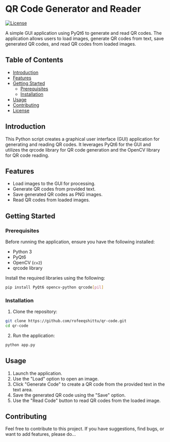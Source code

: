 # QR Code Generator and Reader

[![License](https://img.shields.io/badge/license-MIT-blue.svg)](LICENSE)

A simple GUI application using PyQt6 to generate and read QR codes. The application allows users to load images, generate QR codes from text, save generated QR codes, and read QR codes from loaded images.

## Table of Contents

- [Introduction](#introduction)
- [Features](#features)
- [Getting Started](#getting-started)
  - [Prerequisites](#prerequisites)
  - [Installation](#installation)
- [Usage](#usage)
- [Contributing](#contributing)
- [License](#license)

## Introduction

This Python script creates a graphical user interface (GUI) application for generating and reading QR codes. It leverages PyQt6 for the GUI and utilizes the qrcode library for QR code generation and the OpenCV library for QR code reading.

## Features

- Load images to the GUI for processing.
- Generate QR codes from provided text.
- Save generated QR codes as PNG images.
- Read QR codes from loaded images.

## Getting Started

### Prerequisites

Before running the application, ensure you have the following installed:

- Python 3
- PyQt6
- OpenCV (`cv2`)
- qrcode library

Install the required libraries using the following:

```bash
pip install PyQt6 opencv-python qrcode[pil]
```

### Installation

1. Clone the repository:

```bash
git clone https://github.com/rofeeqshittu/qr-code.git
cd qr-code
```

2. Run the application:

```bash
python app.py
```

## Usage

1. Launch the application.
2. Use the "Load" option to open an image.
3. Click "Generate Code" to create a QR code from the provided text in the text area.
4. Save the generated QR code using the "Save" option.
5. Use the "Read Code" button to read QR codes from the loaded image.

## Contributing

Feel free to contribute to this project. If you have suggestions, find bugs, or want to add features, please do...


